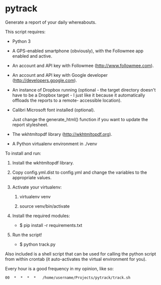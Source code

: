 # pytrack

Generate a report of your daily whereabouts.

This script requires:

  - Python 3

  - A GPS-enabled smartphone (obviously), with the
    Followmee app enabled and active.

  - An account and API key with Followmee
    (http://www.followmee.com).

  - An account and API key with Google developer
    (http://developers.google.com).

  - An instance of Dropbox running
    (optional - the target directory doesn't have to be
     a Dropbox target - I just like it because it
     automatically offloads the reports to a remote-
     accessible location).

  - Calibri Microsoft font installed (optional).

    Just change the generate_html() function if you want
    to update the report stylesheet.

  - The wkhtmltopdf library (http://wkhtmltopdf.org).

  - A Python virtualenv environment in ./venv

To install and run:

  1. Install the wkhtmltopdf library.

  2. Copy config.yml.dist to config.yml and change the
     variables to the appropriate values.

  3. Activate your virtualenv:

      1. virtualenv venv

      2. source venv/bin/activate

  4. Install the required modules:

      - $ pip install -r requirements.txt

  5. Run the script!

      - $ python track.py

Also included is a shell script that can be used for calling
the python script from within crontab (it auto-activates the
virtual environment for you).

Every hour is a good frequency in my opinion, like so:

    00  *  *  *  *   /home/username/Projects/pytrack/track.sh
